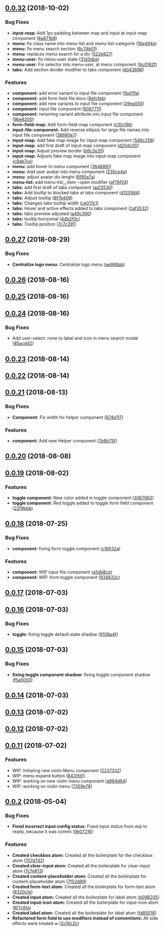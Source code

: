 <a name="0.0.32"></a>
## [0.0.32](https://github.com/involvestecnologia/violin.css/compare/v0.0.27...v0.0.32) (2018-10-02)


### Bug Fixes

* **input-map:** Add 1px padding between map and input at input-map component ([6a871b8](https://github.com/involvestecnologia/violin.css/commit/6a871b8))
* **menu:** fix class name into menu-list and menu-list-categorie ([16e494e](https://github.com/involvestecnologia/violin.css/commit/16e494e))
* **menu:** fix menu search section ([6c74b01](https://github.com/involvestecnologia/violin.css/commit/6c74b01))
* **menu:** replaces menu-search for a div ([522e827](https://github.com/involvestecnologia/violin.css/commit/522e827))
* **menu-user:** fix menu-user state ([31d3dbe](https://github.com/involvestecnologia/violin.css/commit/31d3dbe))
* **menu-user:** Fix selector into menu-user, at menu component ([6c0182f](https://github.com/involvestecnologia/violin.css/commit/6c0182f))
* **tabs:** Add section divider modifier to tabs component ([d043696](https://github.com/involvestecnologia/violin.css/commit/d043696))


### Features

* **component:** add error variant to input file component ([1be11fa](https://github.com/involvestecnologia/violin.css/commit/1be11fa))
* **component:** add form field file docs ([8efcfeb](https://github.com/involvestecnologia/violin.css/commit/8efcfeb))
* **component:** add new variants to input file component ([29ea055](https://github.com/involvestecnologia/violin.css/commit/29ea055))
* **component:** input file component ([9087711](https://github.com/involvestecnologia/violin.css/commit/9087711))
* **component:** renaming variant attribute into input file component ([9be8200](https://github.com/involvestecnologia/violin.css/commit/9be8200))
* **form-field-map:** Add form-field-map component ([c10cf8b](https://github.com/involvestecnologia/violin.css/commit/c10cf8b))
* **input-file-component:** Add reverse ellipsis for large file names into input file component ([38680e7](https://github.com/involvestecnologia/violin.css/commit/38680e7))
* **input-map:** Add fake map image for input-map component ([546c256](https://github.com/involvestecnologia/violin.css/commit/546c256))
* **input-map:** add first draft of input-map component ([d20dc00](https://github.com/involvestecnologia/violin.css/commit/d20dc00))
* **input-map:** Adjust preview border ([b6c2e35](https://github.com/involvestecnologia/violin.css/commit/b6c2e35))
* **input-map:** Adjusts fake map image into input-map component ([c9ab7ce](https://github.com/involvestecnologia/violin.css/commit/c9ab7ce))
* **menu:** add hover to menu component ([3646861](https://github.com/involvestecnologia/violin.css/commit/3646861))
* **menu:** Add user avatar into menu component ([235ce4a](https://github.com/involvestecnologia/violin.css/commit/235ce4a))
* **menu:** adjust avatar div lenght ([6f85e7a](https://github.com/involvestecnologia/violin.css/commit/6f85e7a))
* **menu-list:** add menu-list__item--open modifier ([af78f04](https://github.com/involvestecnologia/violin.css/commit/af78f04))
* **tabs:** add first draft of tabs component ([aa13530](https://github.com/involvestecnologia/violin.css/commit/aa13530))
* **tabs:** Add tooltip to blocked tabs at tabs component ([d120584](https://github.com/involvestecnologia/violin.css/commit/d120584))
* **tabs:** Adjust tooltip ([8f7e409](https://github.com/involvestecnologia/violin.css/commit/8f7e409))
* **tabs:** Changes tabs tooltip width ([ce017c1](https://github.com/involvestecnologia/violin.css/commit/ce017c1))
* **tabs:** Hover and active effects added to tabs component ([2af3532](https://github.com/involvestecnologia/violin.css/commit/2af3532))
* **tabs:** tabs preview adjusted ([a49c390](https://github.com/involvestecnologia/violin.css/commit/a49c390))
* **tabs:** tooltip horizontal ([4db2f0c](https://github.com/involvestecnologia/violin.css/commit/4db2f0c))
* **tabs:** Tooltip position ([7c7c391](https://github.com/involvestecnologia/violin.css/commit/7c7c391))



<a name="0.0.27"></a>
## [0.0.27](https://github.com/involvestecnologia/violin.css/compare/v0.0.26...v0.0.27) (2018-08-29)


### Bug Fixes

* **Centralize logo menu:** Centralize logo menu ([ae988ab](https://github.com/involvestecnologia/violin.css/commit/ae988ab))



<a name="0.0.26"></a>
## [0.0.26](https://github.com/involvestecnologia/violin.css/compare/v0.0.25...v0.0.26) (2018-08-16)



<a name="0.0.25"></a>
## [0.0.25](https://github.com/involvestecnologia/violin.css/compare/v0.0.24...v0.0.25) (2018-08-16)



<a name="0.0.24"></a>
## [0.0.24](https://github.com/involvestecnologia/violin.css/compare/v0.0.23...v0.0.24) (2018-08-16)


### Bug Fixes

* Add user-select: none to label and icon in menu search modal ([85acd42](https://github.com/involvestecnologia/violin.css/commit/85acd42))



<a name="0.0.23"></a>
## [0.0.23](https://github.com/involvestecnologia/violin.css/compare/v0.0.22...v0.0.23) (2018-08-14)



<a name="0.0.22"></a>
## [0.0.22](https://github.com/involvestecnologia/violin.css/compare/v0.0.21...v0.0.22) (2018-08-14)



<a name="0.0.21"></a>
## [0.0.21](https://github.com/involvestecnologia/violin.css/compare/v0.0.20...v0.0.21) (2018-08-13)


### Bug Fixes

* **Component:** Fix width for helper component ([874e117](https://github.com/involvestecnologia/violin.css/commit/874e117))


### Features

* **component:** Add new Helper component ([7b8b75f](https://github.com/involvestecnologia/violin.css/commit/7b8b75f))



<a name="0.0.20"></a>
## [0.0.20](https://github.com/involvestecnologia/violin.css/compare/v0.0.19...v0.0.20) (2018-08-08)



<a name="0.0.19"></a>
## [0.0.19](https://github.com/involvestecnologia/violin.css/compare/v0.0.18...v0.0.19) (2018-08-02)


### Features

* **toggle component:** New color added in toggle component ([3067963](https://github.com/involvestecnologia/violin.css/commit/3067963))
* **toggle component:** Red toggle added to toggle form field component ([22f9bbb](https://github.com/involvestecnologia/violin.css/commit/22f9bbb))



<a name="0.0.18"></a>
## [0.0.18](https://github.com/involvestecnologia/violin.css/compare/v0.0.17...v0.0.18) (2018-07-25)


### Bug Fixes

* **component:** fixing form toggle component ([c16632a](https://github.com/involvestecnologia/violin.css/commit/c16632a))


### Features

* **component:** WIP input file component ([a5db8ce](https://github.com/involvestecnologia/violin.css/commit/a5db8ce))
* **component:** WIP: form toggle component ([934833c](https://github.com/involvestecnologia/violin.css/commit/934833c))



<a name="0.0.17"></a>
## [0.0.17](https://github.com/involvestecnologia/violin.css/compare/v0.0.16...v0.0.17) (2018-07-03)



<a name="0.0.16"></a>
## [0.0.16](https://github.com/involvestecnologia/violin.css/compare/v0.0.15...v0.0.16) (2018-07-03)


### Bug Fixes

* **toggle:** fixing toggle default state shadow ([9108a4f](https://github.com/involvestecnologia/violin.css/commit/9108a4f))



<a name="0.0.15"></a>
## [0.0.15](https://github.com/involvestecnologia/violin.css/compare/v0.0.14...v0.0.15) (2018-07-03)


### Bug Fixes

* **fixing toggle component shadow:** fixing toggle component shadow ([f5a5050](https://github.com/involvestecnologia/violin.css/commit/f5a5050))



<a name="0.0.14"></a>
## [0.0.14](https://github.com/involvestecnologia/violin.css/compare/v0.0.13...v0.0.14) (2018-07-03)



<a name="0.0.13"></a>
## [0.0.13](https://github.com/involvestecnologia/violin.css/compare/v0.0.12...v0.0.13) (2018-07-02)



<a name="0.0.12"></a>
## [0.0.12](https://github.com/involvestecnologia/violin.css/compare/v0.0.11...v0.0.12) (2018-07-02)



<a name="0.0.11"></a>
## [0.0.11](https://github.com/involvestecnologia/violin.css/compare/v0.0.2...v0.0.11) (2018-07-02)


### Features

* WIP: Initiating new violin Menu component ([2237332](https://github.com/involvestecnologia/violin.css/commit/2237332))
* WIP: menu expand button ([8431fd1](https://github.com/involvestecnologia/violin.css/commit/8431fd1))
* WIP: working on new violin menu component ([a984d64](https://github.com/involvestecnologia/violin.css/commit/a984d64))
* WIP: working on violin menu ([7359e76](https://github.com/involvestecnologia/violin.css/commit/7359e76))



<a name="0.0.2"></a>
## [0.0.2](https://github.com/involvestecnologia/violin.css/compare/v0.0.1...v0.0.2) (2018-05-04)


### Bug Fixes

* **Fixed incorrect input config status:** Fixed input status from wip to ready, because it was commi ([9b07216](https://github.com/involvestecnologia/violin.css/commit/9b07216))


### Features

* **Created checkbox atom:** Created all the boilerplate for the checkbox atom ([707d742](https://github.com/involvestecnologia/violin.css/commit/707d742))
* **Created clear-input atom:** Created all the boilerplate for clear-input atom ([7c7e613](https://github.com/involvestecnologia/violin.css/commit/7c7e613))
* **Created content-placeholder atom:** Created all the boilerplate for content-placeholder atom ([7f52d89](https://github.com/involvestecnologia/violin.css/commit/7f52d89))
* **Created form-text atom:** Created all the boilerplate for form-text atom ([8320c1e](https://github.com/involvestecnologia/violin.css/commit/8320c1e))
* **Created input atom:** Created all the boilerplate for label atom ([b098205](https://github.com/involvestecnologia/violin.css/commit/b098205))
* **Created input-icon atom:** Created all the boilerplate for input-icon atom ([8f7c6fa](https://github.com/involvestecnologia/violin.css/commit/8f7c6fa))
* **Created label atom:** Created all the boilerplate for label atom ([fd85016](https://github.com/involvestecnologia/violin.css/commit/fd85016))
* **Refactored form field to use modifiers instead of conventions:** All side effects were treated w ([2c16c2c](https://github.com/involvestecnologia/violin.css/commit/2c16c2c))



